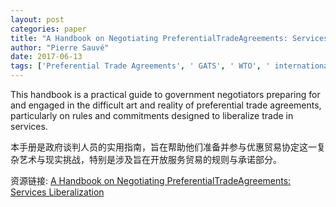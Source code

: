 ```yaml
---
layout: post
categories: paper
title: "A Handbook on Negotiating PreferentialTradeAgreements: Services Liberalization"
author: "Pierre Sauvé"
date: 2017-06-13
tags: ['Preferential Trade Agreements', ' GATS', ' WTO', ' international trade', ' services liberalization', ' trade and development']
---
```


This handbook is a practical guide to government negotiators preparing for and engaged in the difficult art and reality of preferential trade agreements, particularly on rules and commitments designed to liberalize trade in services.

本手册是政府谈判人员的实用指南，旨在帮助他们准备并参与优惠贸易协定这一复杂艺术与现实挑战，特别是涉及旨在开放服务贸易的规则与承诺部分。

资源链接: [A Handbook on Negotiating PreferentialTradeAgreements: Services Liberalization](https://papers.ssrn.com/sol3/papers.cfm?abstract_id=2984091)
